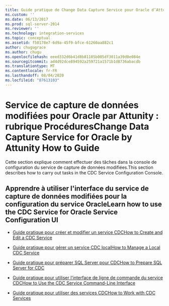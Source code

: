 ```yaml
---
title: Guide pratique de Change Data Capture Service pour Oracle d’Attunity | Microsoft Docs
ms.custom: ''
ms.date: 06/13/2017
ms.prod: sql-server-2014
ms.reviewer: ''
ms.technology: integration-services
ms.topic: conceptual
ms.assetid: f50178e7-6d9a-45f9-bfce-61260aa882c1
author: chugugrace
ms.author: chugu
ms.openlocfilehash: eeed332d6b41d8b81105b005df3011a39d0e084e
ms.sourcegitcommit: ad4d92dce894592a259721a1571b1d8736abacdb
ms.translationtype: MT
ms.contentlocale: fr-FR
ms.lasthandoff: 08/04/2020
ms.locfileid: "87613103"
---
```

# <a name="change-data-capture-service-for-oracle-by-attunity-how-to-guide"></a><span data-ttu-id="a6879-102">Service de capture de données modifiées pour Oracle par Attunity : rubrique Procédures</span><span class="sxs-lookup"><span data-stu-id="a6879-102">Change Data Capture Service for Oracle by Attunity How to Guide</span></span>
  <span data-ttu-id="a6879-103">Cette section explique comment effectuer des tâches dans la console de configuration du service de capture de données modifiées.</span><span class="sxs-lookup"><span data-stu-id="a6879-103">This section describes how to carry out tasks in the CDC Service Configuration Console.</span></span>  
  
## <a name="learn-how-to-use-the-cdc-service-for-oracle-service-configuration-ui"></a><span data-ttu-id="a6879-104">Apprendre à utiliser l'interface du service de capture de données modifiées pour la configuration du service Oracle</span><span class="sxs-lookup"><span data-stu-id="a6879-104">Learn how to use the CDC Service for Oracle Service Configuration UI</span></span>  
  
-   [<span data-ttu-id="a6879-105">Guide pratique pour créer et modifier un service CDC</span><span class="sxs-lookup"><span data-stu-id="a6879-105">How to Create and Edit a CDC Service</span></span>](how-to-create-and-edit-a-cdc-service.md)  
  
-   [<span data-ttu-id="a6879-106">Guide pratique pour gérer un service CDC local</span><span class="sxs-lookup"><span data-stu-id="a6879-106">How to Manage a Local CDC Service</span></span>](how-to-manage-a-local-cdc-service.md)  
  
-   [<span data-ttu-id="a6879-107">Guide pratique pour préparer SQL Server pour CDC</span><span class="sxs-lookup"><span data-stu-id="a6879-107">How to Prepare SQL Server for CDC</span></span>](prepare-sql-server-for-cdc.md)  
  
-   [<span data-ttu-id="a6879-108">Guide pratique pour utiliser l’interface de ligne de commande du service CDC</span><span class="sxs-lookup"><span data-stu-id="a6879-108">How to Use the CDC Service Command-Line Interface</span></span>](how-to-use-the-cdc-service-command-line-interface.md)  
  
-   [<span data-ttu-id="a6879-109">Guide pratique pour utiliser des services CDC</span><span class="sxs-lookup"><span data-stu-id="a6879-109">How to Work with CDC Services</span></span>](work-with-cdc-services.md)  
  
  
